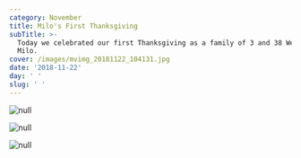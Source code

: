 ```yaml
---
category: November
title: Milo's First Thanksgiving
subTitle: >-
  Today we celebrated our first Thanksgiving as a family of 3 and 38 Weeks of
  Milo.  
cover: /images/mvimg_20181122_104131.jpg
date: '2018-11-22'
day: ' '
slug: ' '
---
```

![null](/images/mvimg_20181122_104131.jpg)

![null](/images/mvimg_20181122_194817.jpg)

![null](/images/mvimg_20181122_065548.jpg)
